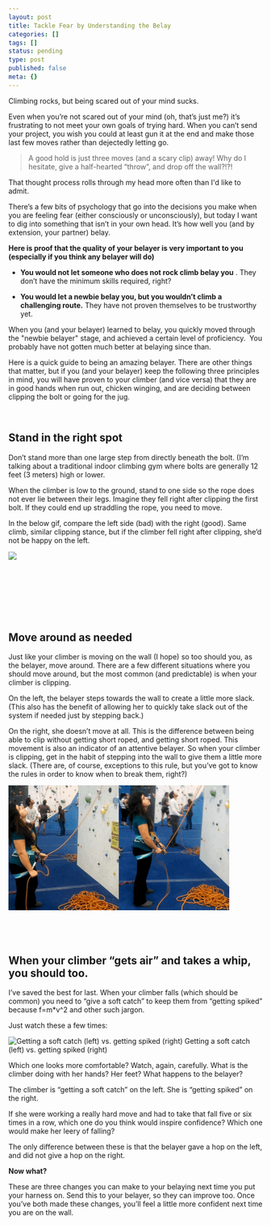 ```yaml
---
layout: post
title: Tackle Fear by Understanding the Belay
categories: []
tags: []
status: pending
type: post
published: false
meta: {}
---
```




Climbing rocks, but being scared out of your mind sucks. 



Even when you’re not scared out of your mind (oh, that’s just me?)
it’s frustrating to not meet your own goals of trying hard. When you can’t send your project, you wish you could at least gun it at the end and make those last few moves rather than dejectedly letting go.


>A good hold is just three moves (and a scary clip) away! Why do I hesitate, give a half-hearted “throw”, and drop off the wall?!?!



That thought process rolls through my head more often than I'd like to admit. 



There’s a few bits of psychology that go into the decisions you make when you are feeling fear (either consciously or unconsciously), but 
today I want to dig into something that isn’t in your own head. It’s how well you (and by extension, your partner) belay. 



**Here is proof that the quality of your belayer is very important to you (especially if you think any belayer will do)**


* **You would not let 
someone who does not rock climb belay you**
. They don’t have the minimum skills required, right?


* **You would let a newbie belay you, 
but you wouldn’t climb a challenging route.**
 They have not proven themselves to be trustworthy yet. 


When you (and your belayer) learned to belay, you quickly moved through the "newbie belayer" stage, and achieved a certain level of proficiency. 
You probably have not gotten much better at belaying since than.



Here is a quick guide to being an amazing belayer. There are other things that matter, but if you (and your belayer) keep the following three principles in mind, you will have proven to your climber (and vice versa) that they are in good hands when run out, chicken winging, and are deciding between clipping the bolt or going for the jug. 



 


## Stand in the right spot



Don’t stand more than 
one large step from directly beneath the bolt. (I’m talking about a traditional indoor climbing gym where bolts are generally 12 feet (3 meters) high or lower. 



When the climber is low to the ground, stand to one side so the rope does not 
ever lie between their legs. Imagine they fell right after clipping the first bolt. If they could end up straddling the rope, you need to move. 



In the below gif, compare the left side (bad) with the right (good). Same climb, similar clipping stance, but if the climber fell right after clipping, she’d not be happy on the left. 


      
![](/squarespace_images/static_556694eee4b0f4ca9cd56729_56035dbbe4b07ebf58d79d16_55b3fbc6e4b0a06c6def2900_1437858874471_standing+wrong.gif_)



##  


##  


## Move around as needed



Just like your climber is moving on the wall (I hope) so too should you, as the belayer, move around. There are a few different situations where you should move around, but the most common (and predictable) is when your climber is clipping. 



On the left, the belayer steps towards the wall to create a little more slack. (This also has the benefit of allowing her to quickly take slack out of the system if needed just by stepping back.)



On the right, she doesn’t move at all. This is the difference between being able to clip without getting short roped, and getting short roped. This movement is also an indicator of an attentive belayer. So when your climber is clipping, get in the habit of stepping into the wall to give them a little more slack. (There are, of course, exceptions to this rule, but you’ve got to know the rules in order to know when to break them, right?)


      
![](/squarespace_images/static_556694eee4b0f4ca9cd56729_56035dbbe4b07ebf58d79d16_55b3fb8de4b0ba69637c0e80_1437858737281_Feeding+well+vs.+feeding+poorlyFeeding+well+vs.+feeding+poorly_)



##  


## When your climber “gets air” and takes a whip, you should too.



I’ve saved the best for last. When your climber falls (which should be common) you need to “give a soft catch” to keep them from “getting spiked” because 
f=m*v^2 and other such jargon. 



Just watch these a few times:


       
![Getting a soft catch (left) vs. getting spiked (right)](/squarespace_images/static_556694eee4b0f4ca9cd56729_56035dbbe4b07ebf58d79d16_55b3fc1be4b0e4109a72ed1e_1437859011472_Getting+spiked+vs.+getting+a+soft+catchGetting+spiked+vs.+getting+a+soft+catch_) Getting a soft catch (left) vs. getting spiked (right)




Which one looks more comfortable? Watch, again, carefully. What is the climber doing with her hands? Her feet? What happens to the belayer?



The climber is “getting a soft catch” on the left. She is “getting spiked” on the right.  



If she were working a really hard move and had to take that fall five or six times in a row, which one do you think would inspire confidence? Which one would make her leery of falling? 



The only difference between these is that the belayer gave a hop on the left, and did not give a hop on the right. 



**Now what?**



These are three changes you can make to your belaying next time you put your harness on. Send this to your belayer, so they can improve too. Once you’ve both made these changes, you’ll feel a little more confident next time you are on the wall. 



 

